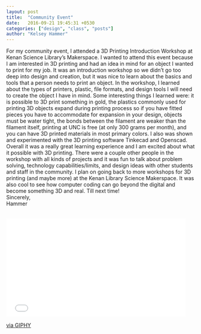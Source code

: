 ```yaml
---
layout: post
title:  "Community Event"
date:   2016-09-21 19:45:31 +0530
categories: ["design", "class", "posts"]
author: "Kelsey Hammer"
---
```

For my community event, I attended a 3D Printing Introduction Workshop at Kenan Science Library’s Makerspace. I wanted to attend this event because I am interested in 3D printing and had an idea in mind for an object I wanted to print for my job. It was an introduction workshop so we didn’t go too deep into design and creation, but it was nice to learn about the basics and tools that a person needs to print an object. In the workshop, I learned about the types of printers, plastic, file formats, and design tools I will need to create the object I have in mind. Some interesting things I learned were: it is possible to 3D print something in gold, the plastics commonly used for printing 3D objects expand during printing process so if you have fitted pieces you have to accommodate for expansion in your design, objects must be water tight, the bonds between the filament are weaker than the filament itself, printing at UNC is free (at only 300 grams per month), and you can have 3D printed materials in most primary colors. I also was shown and experimented with the 3D printing software Tinkecad and Openscad. 
Overall it was a really great learning experience and I am excited about what it possible with 3D printing. There were a couple other people in the workshop with all kinds of projects and it was fun to talk about problem solving, technology capabilities/limits, and design ideas with other students and staff in the community. I plan on going back to more workshops for 3D printing (and maybe more) at the Kenan Library Science Makerspace. It was also cool to see how computer coding can go beyond the digital and become something 3D and real. Till next time! 
<br>
Sincerely, 
<br>
Hammer 

<br>

<iframe src="//giphy.com/embed/yqtpq8rqqXBh6" width="480" height="263" frameBorder="0" class="giphy-embed" allowFullScreen></iframe><p><a href="https://giphy.com/gifs/reaction-moss-it-crowd-yqtpq8rqqXBh6">via GIPHY</a></p>

